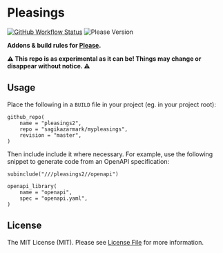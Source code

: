 # Pleasings

[![GitHub Workflow Status](https://img.shields.io/github/workflow/status/sagikazarmark/mypleasings/CI?style=flat-square)](https://github.com/sagikazarmark/mypleasings/actions?query=workflow%3ACI)
![Please Version](https://img.shields.io/badge/please%20version-%3E=15.3.0-B879FF.svg?style=flat-square)

**Addons & build rules for [Please](https://please.build).**


**⚠️ This repo is as experimental as it can be! Things may change or disappear without notice. ⚠️**


## Usage

Place the following in a `BUILD` file in your project (eg. in your project root):

```starlark
github_repo(
    name = "pleasings2",
    repo = "sagikazarmark/mypleasings",
    revision = "master",
)
```

Then include include it where necessary.
For example, use the following snippet to generate code from an OpenAPI specification:

```starlark
subinclude("///pleasings2//openapi")

openapi_library(
    name = "openapi",
    spec = "openapi.yaml",
)
```


## License

The MIT License (MIT). Please see [License File](LICENSE) for more information.
